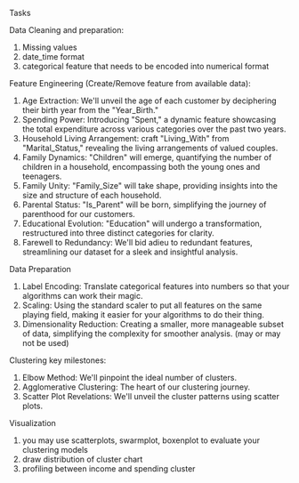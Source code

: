 ﻿Tasks

Data Cleaning and preparation:
1. Missing values
2. date_time format
3. categorical feature that needs to be encoded into numerical format

Feature Engineering (Create/Remove feature from available data):

1. Age Extraction: We'll unveil the age of each customer by deciphering their birth year from the "Year_Birth."
2. Spending Power: Introducing "Spent," a dynamic feature showcasing the total expenditure across various categories over the past two years.
3. Household Living Arrangement: craft "Living_With" from "Marital_Status," revealing the living arrangements of  valued couples.
4. Family Dynamics: "Children" will emerge, quantifying the number of children in a household, encompassing both the young ones and teenagers.
5. Family Unity: "Family_Size" will take shape, providing insights into the size and structure of each household.
6. Parental Status: "Is_Parent" will be born, simplifying the journey of parenthood for our customers.
7. Educational Evolution: "Education" will undergo a transformation, restructured into three distinct categories for clarity.
8. Farewell to Redundancy: We'll bid adieu to redundant features, streamlining our dataset for a sleek and insightful analysis.

Data Preparation
1. Label Encoding: Translate categorical features into numbers so that your algorithms can work their magic.
2. Scaling: Using the standard scaler to put all features on the same playing field, making it easier for your algorithms to do their thing.
3. Dimensionality Reduction: Creating a smaller, more manageable subset of data, simplifying the complexity for smoother analysis. (may or may not be used)

Clustering
key milestones:
1. Elbow Method: We'll pinpoint the ideal number of clusters.
2. Agglomerative Clustering: The heart of our clustering journey.
3. Scatter Plot Revelations: We'll unveil the cluster patterns using scatter plots. 

Visualization 
1. you may use scatterplots, swarmplot, boxenplot to evaluate your clustering models
2. draw distribution of cluster chart
3. profiling between income and spending cluster

